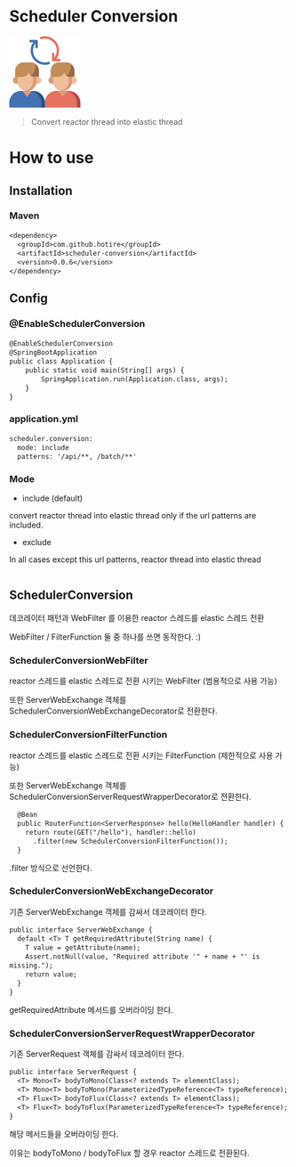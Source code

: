 # Scheduler Conversion

![conversion](/doc/img/conversion_128.png)

> Convert reactor thread into elastic thread

# How to use 

## Installation

### Maven

```
<dependency>
  <groupId>com.github.hotire</groupId>
  <artifactId>scheduler-conversion</artifactId>
  <version>0.0.6</version>
</dependency>
```

## Config

### @EnableSchedulerConversion

```
@EnableSchedulerConversion
@SpringBootApplication
public class Application {
    public static void main(String[] args) {
        SpringApplication.run(Application.class, args);
    }
}

```

### application.yml

```
scheduler.conversion:
  mode: include
  patterns: '/api/**, /batch/**'
```

### Mode

- include (default)

convert reactor thread into elastic thread only if the url patterns are included.

- exclude

In all cases except this url patterns, reactor thread into elastic thread


```
```

## SchedulerConversion

데코레이터 패턴과 WebFilter 를 이용한 reactor 스레드를 elastic 스레드 전환 

WebFilter / FilterFunction 둘 중 하나를 쓰면 동작한다. :)


### SchedulerConversionWebFilter

reactor 스레드를 elastic 스레드로 전환 시키는 WebFilter (범용적으로 사용 가능)

또한 ServerWebExchange 객체를 SchedulerConversionWebExchangeDecorator로 전환한다.

### SchedulerConversionFilterFunction

reactor 스레드를 elastic 스레드로 전환 시키는 FilterFunction (제한적으로 사용 가능)

또한 ServerWebExchange 객체를 SchedulerConversionServerRequestWrapperDecorator로 전환한다.

~~~
  @Bean
  public RouterFunction<ServerResponse> hello(HelloHandler handler) {
    return route(GET("/hello"), handler::hello)
      .filter(new SchedulerConversionFilterFunction());
  }
~~~

.filter 방식으로 선언한다.

### SchedulerConversionWebExchangeDecorator

기존 ServerWebExchange 객체를 감싸서 데코레이터 한다.

```
public interface ServerWebExchange {
  default <T> T getRequiredAttribute(String name) {
    T value = getAttribute(name);
    Assert.notNull(value, "Required attribute '" + name + "' is missing.");
    return value;
  }
}
```
getRequiredAttribute 메서드를 오버라이딩 한다.


### SchedulerConversionServerRequestWrapperDecorator

기존 ServerRequest 객체를 감싸서 데코레이터 한다.

```
public interface ServerRequest {
  <T> Mono<T> bodyToMono(Class<? extends T> elementClass);
  <T> Mono<T> bodyToMono(ParameterizedTypeReference<T> typeReference);
  <T> Flux<T> bodyToFlux(Class<? extends T> elementClass);
  <T> Flux<T> bodyToFlux(ParameterizedTypeReference<T> typeReference);
}

```

해당 메서드들을 오버라이딩 한다.

이유는 bodyToMono / bodyToFlux 할 경우 reactor 스레드로 전환된다.


